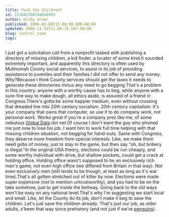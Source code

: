 ```yaml
---
title: Fund the Children?
id: 113942760744648993
author: Kirby Urner
published: 2006-02-08T15:08:00.000-08:00
updated: 2006-11-15T11:44:15.547-08:00
blog: control_room
tags: 
---
```


I just got a solicitation call from a nonprofit tasked with publishing a directory of missing children, a kid finder, a locator of some kind.It sounded extremely important, and apparently this directory is often used by Multnomah County social services, to assist in its job of providing assistance to juveniles and their families.I did not offer to send any money.  Why?Because I think County services should get the taxes it needs to generate these directories minus any need to go begging.That's a problem in this country: anyone with a worthy cause has to beg, while anyone with a sure-fire way to make dough, all ethics aside, is assured of a friend in Congress.There's gotta be some happier medium, even without crossing that dreaded line into 20th century socialism. 20th century capitalism: it's your company that owns that computer, so use it to do company work, not personal work.  Works great if you're a company prez like me, of some nebulous [Global Data](http://worldgame.blogspot.com/2005/01/faq-so-whats-global-data.html) dot net.Of course I don't want the guy who phoned me just now to lose his job. I want him to work full time helping with that missing children situation, not begging for hand-outs. Same with Congress, they deserve more freedom from special interests. Like, we make them need gobs of money, just to stay in the game, but then say "oh, but bribery is illegal."In the original USA theory, elections could be run cheaply, and some worthy individual with drive, but shallow pockets, could get a crack at holding office. Holding office wasn't supposed to be an exclusively rich man's game, not even high office (we differed from Britain in that way). Not even exclusively men (still tends to be though, at least as long as it's war time).That's all gotten stretched out of kilter by now.  Elections were made super expensive (not to mention untrustworthy), and you had to be on the take somehow, just to get inside the beltway.  Going back to the old ways won't be easy on any national level.That's why I'm suggesting we start local and small.  Like, let the County do its job, don't make it beg to save the children. Let's just save the children already. That's just our job, as older adults, s'been that way since prehistory (and not just if we're [penguins](http://worldgame.blogspot.com/2005/08/march-of-penguins-movie-review.html)).